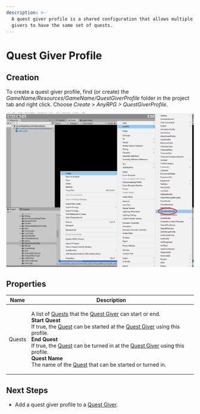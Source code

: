 ```yaml
---
description: >-
  A quest giver profile is a shared configuration that allows multiple quest
  givers to have the same set of quests.
---
```


# Quest Giver Profile

## Creation

To create a quest giver profile, find (or create) the _GameName/Resources/GameName/QuestGiverProfile_ folder in the project tab and right click.  Choose _Create > AnyRPG > QuestGiverProfile_.

![](<../.gitbook/assets/image (6) (2).png>)

## Properties

| Name   | Description                                                                                                                                                                                                                                                                                                                                                                                                                                                                                                                                                                                                                                                                                       |
| ------ | ------------------------------------------------------------------------------------------------------------------------------------------------------------------------------------------------------------------------------------------------------------------------------------------------------------------------------------------------------------------------------------------------------------------------------------------------------------------------------------------------------------------------------------------------------------------------------------------------------------------------------------------------------------------------------------------------- |
| Quests | <p>A list of <a href="quest.md">Quests</a> that the <a href="interactable-option-configurations/quest-giver-config.md">Quest Giver</a> can start or end.<br><strong>Start Quest</strong><br>If true, the <a href="quest.md">Quest</a> can be started at the <a href="interactable-option-configurations/quest-giver-config.md">Quest Giver</a> using this profile.<br><strong>End Quest</strong><br>If true, the <a href="quest.md">Quest</a> can be turned in at the <a href="interactable-option-configurations/quest-giver-config.md">Quest Giver</a> using this profile.<br><strong>Quest Name</strong><br>The name of the <a href="quest.md">Quest</a> that can be started or turned in.</p> |

## Next Steps

* Add a quest giver profile to a [Quest Giver](interactable-option-configurations/quest-giver-config.md).
